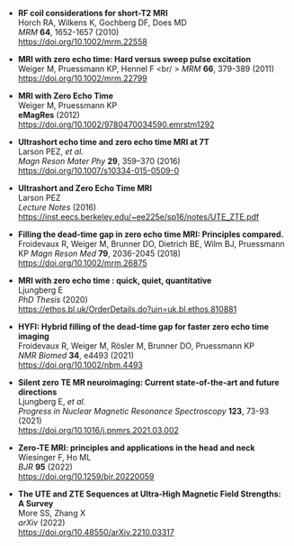 - **RF coil considerations for short-T2 MRI** <br />
  Horch RA, Wilkens K, Gochberg DF, Does MD <br />
  _MRM_ **64**, 1652-1657 (2010) <br />
  https://doi.org/10.1002/mrm.22558

- **MRI with zero echo time: Hard versus sweep pulse excitation** <br />
  Weiger M, Pruessmann KP, Hennel F <br/ >
  _MRM_ **66**, 379-389 (2011) <br />
  https://doi.org/10.1002/mrm.22799

- **MRI with Zero Echo Time** <br />
  Weiger M, Pruessmann KP <br />
  **eMagRes** (2012) <br />
  https://doi.org/10.1002/9780470034590.emrstm1292

- **Ultrashort echo time and zero echo time MRI at 7T** <br />
  Larson PEZ, _et al._ <br />
  _Magn Reson Mater Phy_ **29**, 359–370 (2016) <br />
  https://doi.org/10.1007/s10334-015-0509-0

- **Ultrashort	and	Zero	Echo	Time	MRI** <br />
  Larson PEZ <br />
  _Lecture Notes_ (2016) <br />
  https://inst.eecs.berkeley.edu/~ee225e/sp16/notes/UTE_ZTE.pdf

- **Filling the dead-time gap in zero echo time MRI: Principles compared.** <br />
  Froidevaux R, Weiger M, Brunner DO, Dietrich BE, Wilm BJ, Pruessmann KP
  _Magn Reson Med_ **79**, 2036-2045 (2018) <br />
  https://doi.org/10.1002/mrm.26875

- **MRI with zero echo time : quick, quiet, quantitative** <br />
  Ljungberg E <br />
  _PhD Thesis_ (2020) <br />
  https://ethos.bl.uk/OrderDetails.do?uin=uk.bl.ethos.810881
  
- **HYFI: Hybrid filling of the dead-time gap for faster zero echo time imaging** <br />
  Froidevaux R, Weiger M, Rösler M, Brunner DO, Pruessmann KP <br />
  _NMR Biomed_ **34**, e4493 (2021) <br />
  https://doi.org/10.1002/nbm.4493
  
- **Silent zero TE MR neuroimaging: Current state-of-the-art and future directions** <br />
  Ljungberg E, _et al._ <br />
  _Progress in Nuclear Magnetic Resonance Spectroscopy_ **123**, 73-93 (2021) <br />
  https://doi.org/10.1016/j.pnmrs.2021.03.002
  
- **Zero-TE MRI: principles and applications in the head and neck** <br />
  Wiesinger F, Ho ML <br />
  _BJR_ **95** (2022) <br />
  https://doi.org/10.1259/bjr.20220059
  
- **The UTE and ZTE Sequences at Ultra-High Magnetic Field Strengths: A Survey** <br />
  More SS, Zhang X <br />
  _arXiv_ (2022) <br />
  https://doi.org/10.48550/arXiv.2210.03317
